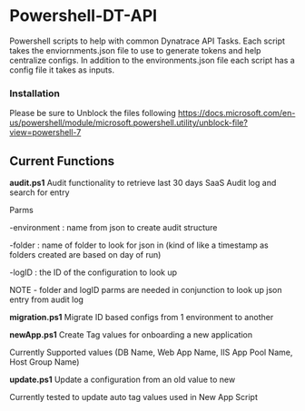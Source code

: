 # Powershell-DT-API
Powershell scripts to help with common Dynatrace API Tasks. Each script takes the enviornments.json file to use to generate tokens and help centralize configs. In addition to the environments.json file each script has a config file it takes as inputs.


### Installation
Please be sure to Unblock the files following
https://docs.microsoft.com/en-us/powershell/module/microsoft.powershell.utility/unblock-file?view=powershell-7

## Current Functions
**audit.ps1**
Audit functionality to retrieve last 30 days SaaS Audit log and search for entry

Parms

-environment : name from json to create audit structure

-folder : name of folder to look for json in (kind of like a timestamp as folders created are based on day of run)

-logID : the ID of the configuration to look up 

NOTE -  folder and logID parms are needed in conjunction to look up json entry from audit log

**migration.ps1**
Migrate ID based configs from 1 environment to another 

**newApp.ps1**
Create Tag values for onboarding a new application

  Currently Supported values
    (DB Name, Web App Name, IIS App Pool Name, Host Group Name)

**update.ps1**
Update a configuration from an old value to new

  Currently tested to update auto tag values used in New App Script
